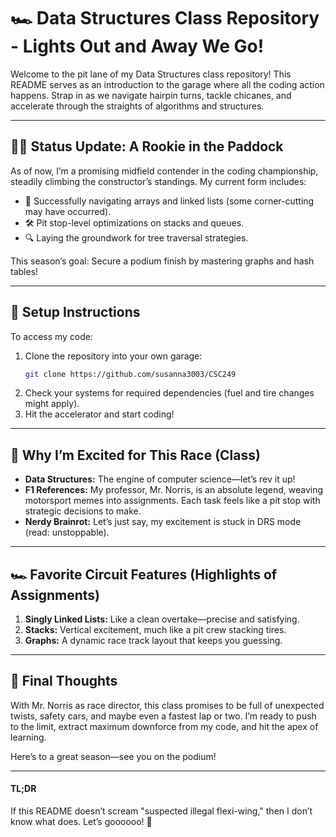 # 🏎️ Data Structures Class Repository - Lights Out and Away We Go!

Welcome to the pit lane of my Data Structures class repository! This README serves as an introduction to the garage where all the coding action happens. Strap in as we navigate hairpin turns, tackle chicanes, and accelerate through the straights of algorithms and structures.

---

## 👨‍💻 Status Update: A Rookie in the Paddock
As of now, I’m a promising midfield contender in the coding championship, steadily climbing the constructor’s standings. My current form includes:

- 🏁 Successfully navigating arrays and linked lists (some corner-cutting may have occurred).
- 🛠️ Pit stop-level optimizations on stacks and queues.
- 🔍 Laying the groundwork for tree traversal strategies.

This season’s goal: Secure a podium finish by mastering graphs and hash tables!

---

## 🔧 Setup Instructions
To access my code:
1. Clone the repository into your own garage:
   ```bash
   git clone https://github.com/susanna3003/CSC249
   ```
2. Check your systems for required dependencies (fuel and tire changes might apply).
3. Hit the accelerator and start coding!

---

## 🤩 Why I’m Excited for This Race (Class)
- **Data Structures:** The engine of computer science—let’s rev it up!
- **F1 References:** My professor, Mr. Norris, is an absolute legend, weaving motorsport memes into assignments. Each task feels like a pit stop with strategic decisions to make.
- **Nerdy Brainrot:** Let’s just say, my excitement is stuck in DRS mode (read: unstoppable).

---

## 🏎️ Favorite Circuit Features (Highlights of Assignments)
1. **Singly Linked Lists:** Like a clean overtake—precise and satisfying.
2. **Stacks:** Vertical excitement, much like a pit crew stacking tires.
3. **Graphs:** A dynamic race track layout that keeps you guessing.

---

## 🚥 Final Thoughts
With Mr. Norris as race director, this class promises to be full of unexpected twists, safety cars, and maybe even a fastest lap or two. I’m ready to push to the limit, extract maximum downforce from my code, and hit the apex of learning.

Here’s to a great season—see you on the podium!

---

#### TL;DR
If this README doesn’t scream "suspected illegal flexi-wing," then I don’t know what does. Let’s goooooo! 🎉